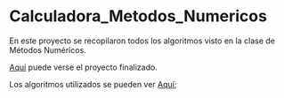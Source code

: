 # Calculadora_Metodos_Numericos
En este proyecto se recopilaron todos los algoritmos visto en la clase de Métodos Numéricos.

[Aquí](https://calculadora-metodos-numericos.netlify.app/) puede verse el proyecto finalizado.

Los algoritmos utilizados se pueden ver [Aquí](./js/units/);